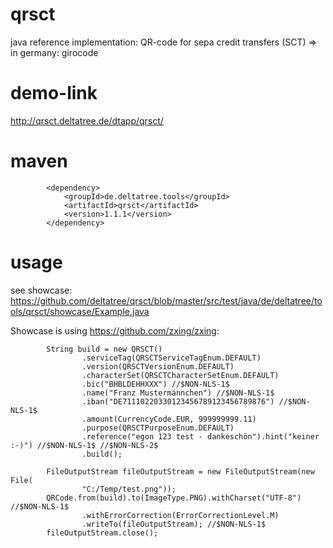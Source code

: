 qrsct
=====

java reference implementation: QR-code for sepa credit transfers (SCT) => in germany: girocode

demo-link
=====

http://qrsct.deltatree.de/dtapp/qrsct/

maven
=====
```
		<dependency>
			<groupId>de.deltatree.tools</groupId>
			<artifactId>qrsct</artifactId>
			<version>1.1.1</version>
		</dependency>
```

usage
=====

see showcase: https://github.com/deltatree/qrsct/blob/master/src/test/java/de/deltatree/tools/qrsct/showcase/Example.java

Showcase is using https://github.com/zxing/zxing:

```
		String build = new QRSCT()
				.serviceTag(QRSCTServiceTagEnum.DEFAULT)
				.version(QRSCTVersionEnum.DEFAULT)
				.characterSet(QRSCTCharacterSetEnum.DEFAULT)
				.bic("BHBLDEHHXXX") //$NON-NLS-1$
				.name("Franz Mustermännchen") //$NON-NLS-1$
				.iban("DE71110220330123456789123456789876") //$NON-NLS-1$
				.amount(CurrencyCode.EUR, 999999999.11)
				.purpose(QRSCTPurposeEnum.DEFAULT)
				.reference("egon 123 test - dankeschön").hint("keiner :-)") //$NON-NLS-1$ //$NON-NLS-2$
				.build();

		FileOutputStream fileOutputStream = new FileOutputStream(new File(
				"C:/Temp/test.png"));
		QRCode.from(build).to(ImageType.PNG).withCharset("UTF-8") //$NON-NLS-1$
				.withErrorCorrection(ErrorCorrectionLevel.M)
				.writeTo(fileOutputStream); //$NON-NLS-1$
		fileOutputStream.close();
```